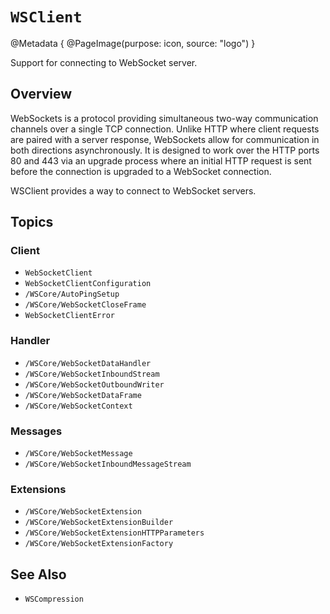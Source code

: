 # ``WSClient``

@Metadata {
    @PageImage(purpose: icon, source: "logo")
}

Support for connecting to WebSocket server. 

## Overview

WebSockets is a protocol providing simultaneous two-way communication channels over a single TCP connection. Unlike HTTP where client requests are paired with a server response, WebSockets allow for communication in both directions asynchronously. It is designed to work over the HTTP ports 80 and 443 via an upgrade process where an initial HTTP request is sent before the connection is upgraded to a WebSocket connection.

WSClient provides a way to connect to WebSocket servers.

## Topics

### Client

- ``WebSocketClient``
- ``WebSocketClientConfiguration``
- ``/WSCore/AutoPingSetup``
- ``/WSCore/WebSocketCloseFrame``
- ``WebSocketClientError``

### Handler

- ``/WSCore/WebSocketDataHandler``
- ``/WSCore/WebSocketInboundStream``
- ``/WSCore/WebSocketOutboundWriter``
- ``/WSCore/WebSocketDataFrame``
- ``/WSCore/WebSocketContext``

### Messages

- ``/WSCore/WebSocketMessage``
- ``/WSCore/WebSocketInboundMessageStream``

### Extensions

- ``/WSCore/WebSocketExtension``
- ``/WSCore/WebSocketExtensionBuilder``
- ``/WSCore/WebSocketExtensionHTTPParameters``
- ``/WSCore/WebSocketExtensionFactory``

## See Also

- ``WSCompression``

